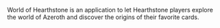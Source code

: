 World of Hearthstone is an application to let Hearthstone players explore the world of Azeroth and discover the origins of their favorite cards.
